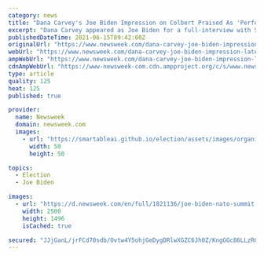 ```yaml
---
category: news
title: "Dana Carvey's Joe Biden Impression on Colbert Praised As 'Perfect'"
excerpt: "Dana Carvey appeared as Joe Biden for a full-interview with Stephen Colbert on The Late Show. His impression of the President went down well with fans."
publishedDateTime: 2021-06-15T09:42:00Z
originalUrl: "https://www.newsweek.com/dana-carvey-joe-biden-impression-late-show-stephen-colbert-1600688"
webUrl: "https://www.newsweek.com/dana-carvey-joe-biden-impression-late-show-stephen-colbert-1600688"
ampWebUrl: "https://www.newsweek.com/dana-carvey-joe-biden-impression-late-show-stephen-colbert-1600688?amp=1"
cdnAmpWebUrl: "https://www-newsweek-com.cdn.ampproject.org/c/s/www.newsweek.com/dana-carvey-joe-biden-impression-late-show-stephen-colbert-1600688?amp=1"
type: article
quality: 125
heat: 125
published: true

provider:
  name: Newsweek
  domain: newsweek.com
  images:
    - url: "https://smartableai.github.io/election/assets/images/organizations/newsweek.com-50x50.jpg"
      width: 50
      height: 50

topics:
  - Election
  - Joe Biden

images:
  - url: "https://d.newsweek.com/en/full/1821136/joe-biden-nato-summit.jpg"
    width: 2500
    height: 1496
    isCached: true

secured: "JJjGanL/jrFCd70sdb/Ovtw4Y5ohjGeDygDRlwXGZC6Jh0Z/KngGGc86LLzRG4O25uPlGTcDvvweZPo+4vBNOjSV/G+P4QNhfCQA7gbzAjyk8EWX8I3ERIUwk6PA5RRlx8c31PeJv0vxo6KDWj7Q9Ol2s0vmeJiVehFNx5fnsTK+J+lFtPXZ8d2unIbTbx8162swdLvFNDrxB2wuvfuRJeJ2NHXcO4XN9j43dzgdNvTkdyONytmBofjqW7FTMLEqqYYOAwb0H3dUKB6vn9ncbBrlOWI/YXFVJnBMZNNY5x2HeeI1ekHNzuiTsRjUqMspeR8BMZh9hbvl3xlhF2YL/Pf6h2ICGea9WvDujQHW42I=;bBZolAbrNc7ybKAAwd3v1g=="
---
```


